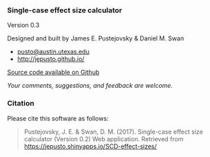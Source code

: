 ### Single-case effect size calculator

Version 0.3

Designed and built by James E. Pustejovsky & Daniel M. Swan

-   <pusto@austin.utexas.edu>
-   <http://jepusto.github.io/>

[Source code available on
Github](https://github.com/jepusto/SingleCaseES)

*Your comments, suggestions, and feedback are welcome.*

### Citation

Please cite this software as follows:

> Pustejovsky, J. E. & Swan, D. M. (2017). Single-case effect size calculator (Version
> 0.2) Web application. Retrieved from
> <https://jepusto.shinyapps.io/SCD-effect-sizes/>
